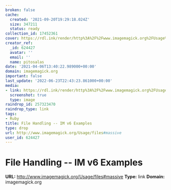 ```yaml
---
broken: false
cache:
  created: '2021-09-20T19:29:18.024Z'
  size: 347211
  status: ready
collection_id: 17452361
cover: https://rdl.ink/render/http%3A%2F%2Fwww.imagemagick.org%2FUsage%2Ffiles%23massive
creator_ref:
  _id: 624427
  avatar: ''
  email: ''
  name: pitosalas
date: '2021-04-06T13:40:22.989000+00:00'
domain: imagemagick.org
important: false
last_update: '2022-06-23T22:43:23.861000+00:00'
media:
- link: https://rdl.ink/render/http%3A%2F%2Fwww.imagemagick.org%2FUsage%2Ffiles%23massive
  screenshot: true
  type: image
raindrop_id: 257323470
raindrop_type: link
tags:
- Ruby
title: File Handling -- IM v6 Examples
type: drop
url: http://www.imagemagick.org/Usage/files#massive
user_id: 624427
---
```


# File Handling -- IM v6 Examples

**URL:** http://www.imagemagick.org/Usage/files#massive
**Type:** link
**Domain:** imagemagick.org
